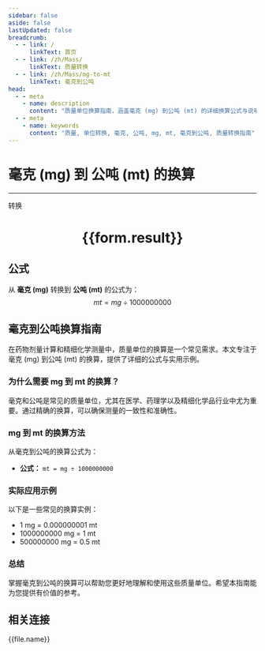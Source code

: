 ```yaml
---
sidebar: false
aside: false
lastUpdated: false
breadcrumb:
  - - link: /
      linkText: 首页
  - - link: /zh/Mass/
      linkText: 质量转换
  - - link: /zh/Mass/mg-to-mt
      linkText: 毫克到公吨
head:
  - - meta
    - name: description
      content: "质量单位换算指南，涵盖毫克 (mg) 到公吨 (mt) 的详细换算公式与说明。"
  - - meta
    - name: keywords
      content: "质量, 单位转换, 毫克, 公吨, mg, mt, 毫克到公吨, 质量转换指南"
---
```

# 毫克 (mg) 到 公吨 (mt) 的换算
---
<script setup>
import { onMounted, reactive, inject, ref } from 'vue'
import { NButton, NForm, NFormItem, NInput, NInputNumber, NSelect, NCard, useMessage,NGrid ,NGi } from 'naive-ui'
import { defineClientComponent } from 'vitepress'
import { Mass } from '../../files';

const convert = inject('convert')

const form = reactive({
  number: null,
  result: '',
})

const convertHandler = () => {
  if (form.number !== null && !isNaN(form.number)) {
    const convertedValue = parseFloat(form.number) / 1000000000
    form.result = `${form.number}mg = ${convertedValue.toFixed(9)}mt`
  } else {
    form.result = '请输入有效的数值。'
  }
}
</script>

<n-form size="large" :model="form">
  <n-form-item label="毫克 (mg)">
    <n-input-number v-model:value="form.number" placeholder="输入毫克" style="width: 100%" />
  </n-form-item>
  <n-form-item>
    <n-button type="primary" @click="convertHandler" block>转换</n-button>
  </n-form-item>
</n-form>

<n-card  embedded :bordered="false" hoverable>
  <div  style="text-align:center">
    <h1>{{form.result}}</h1>
  </div>
</n-card>

## 公式

从 **毫克 (mg)** 转换到 **公吨 (mt)** 的公式为：
$$ mt = mg \div 1000000000 $$

## 毫克到公吨换算指南

在药物剂量计算和精细化学测量中，质量单位的换算是一个常见需求。本文专注于毫克 (mg) 到公吨 (mt) 的换算，提供了详细的公式与实用示例。

### 为什么需要 mg 到 mt 的换算？

毫克和公吨是常见的质量单位，尤其在医学、药理学以及精细化学品行业中尤为重要。通过精确的换算，可以确保测量的一致性和准确性。

### mg 到 mt 的换算方法

从毫克到公吨的换算公式为：

- **公式：** `mt = mg ÷ 1000000000`

### 实际应用示例

以下是一些常见的换算实例：

- 1 mg = 0.000000001 mt
- 1000000000 mg = 1 mt
- 500000000 mg = 0.5 mt

### 总结

掌握毫克到公吨的换算可以帮助您更好地理解和使用这些质量单位。希望本指南能为您提供有价值的参考。

## 相关连接
<n-grid x-gap="12" :cols="4">
  <n-gi v-for="(file, index) in Mass" :key="index">
    <n-button
      text
      tag="a"
      :href="file.path"
      type="primary"
    >
      {{file.name}}
    </n-button>
  </n-gi>
</n-grid>